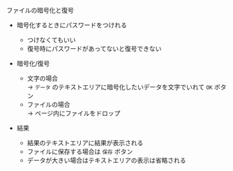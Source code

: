 ファイルの暗号化と復号

- 暗号化するときにパスワードをつけれる
  - つけなくてもいい
  - 復号時にパスワードがあってないと復号できない

- 暗号化/復号
  - 文字の場合  
    → `データ` のテキストエリアに暗号化したいデータを文字でいれて `OK` ボタン
  - ファイルの場合  
    → ページ内にファイルをドロップ

- 結果
  - 結果のテキストエリアに結果が表示される
  - ファイルに保存する場合は `保存` ボタン
  - データが大きい場合はテキストエリアの表示は省略される
